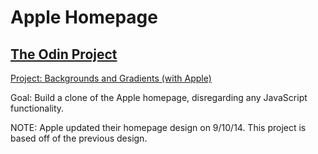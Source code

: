 Apple Homepage
==============

[The Odin Project](http://www.theodinproject.com)
-------------------------------------------------

[Project: Backgrounds and Gradients (with Apple)](http://www.theodinproject.com/html5-and-css3/building-with-backgrounds-and-gradients)

Goal: Build a clone of the Apple homepage, disregarding any JavaScript functionality.

NOTE: Apple updated their homepage design on 9/10/14. This project is based off of the previous design.
